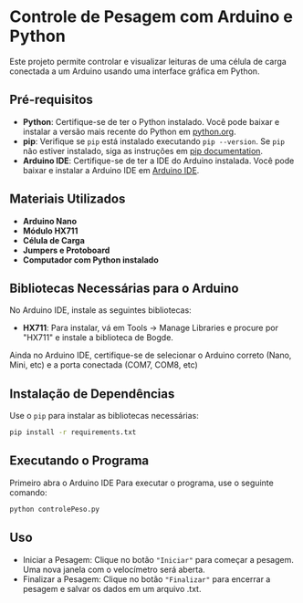 # Controle de Pesagem com Arduino e Python

Este projeto permite controlar e visualizar leituras de uma célula de carga conectada a um Arduino usando uma interface gráfica em Python.

## Pré-requisitos

- **Python**: Certifique-se de ter o Python instalado. Você pode baixar e instalar a versão mais recente do Python em [python.org](https://www.python.org/downloads/).
- **pip**: Verifique se `pip` está instalado executando `pip --version`. Se `pip` não estiver instalado, siga as instruções em [pip documentation](https://pip.pypa.io/en/stable/installation/).
- **Arduino IDE**: Certifique-se de ter a IDE do Arduino instalada. Você pode baixar e instalar a Arduino IDE em [Arduino IDE](https://www.arduino.cc/en/software/).

## Materiais Utilizados

- **Arduino Nano**
- **Módulo HX711**
- **Célula de Carga**
- **Jumpers e Protoboard**
- **Computador com Python instalado**

## Bibliotecas Necessárias para o Arduino

No Arduino IDE, instale as seguintes bibliotecas:

- **HX711**: Para instalar, vá em Tools -> Manage Libraries e procure por "HX711" e instale a biblioteca de Bogde.

Ainda no Arduino IDE, certifique-se de selecionar o Arduino correto (Nano, Mini, etc) e a porta conectada (COM7, COM8, etc)

## Instalação de Dependências

Use o `pip` para instalar as bibliotecas necessárias:
```bash
pip install -r requirements.txt
```

## Executando o Programa

Primeiro abra o Arduino IDE
Para executar o programa, use o seguinte comando:
```bash
python controlePeso.py
```

## Uso
- Iniciar a Pesagem:
Clique no botão `"Iniciar"` para começar a pesagem. Uma nova janela com o velocímetro será aberta.
- Finalizar a Pesagem:
Clique no botão `"Finalizar"` para encerrar a pesagem e salvar os dados em um arquivo .txt.
